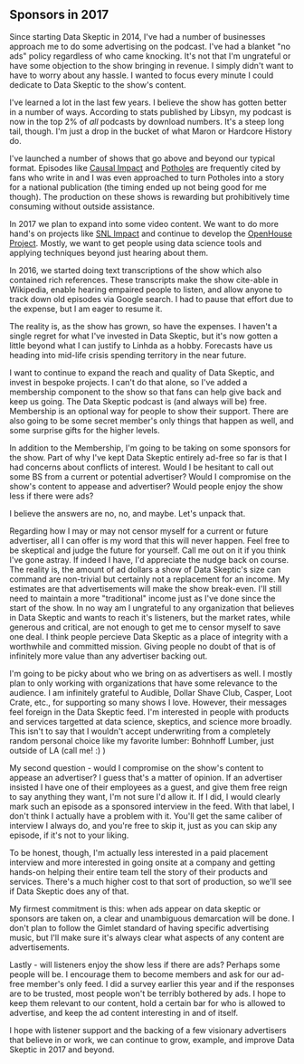 ## Sponsors in 2017

Since starting Data Skeptic in 2014, I've had a number of businesses approach me to do some advertising on the podcast.  I've had a blanket "no ads" policy regardless of who came knocking.  It's not that I'm ungrateful or have some objection to the show bringing in revenue.  I simply didn't want to have to worry about any hassle.  I wanted to focus every minute I could dedicate to Data Skeptic to the show's content.

I've learned a lot in the last few years.  I believe the show has gotten better in a number of ways.  According to stats published by Libsyn, my podcast is now in the top 2% of *all* podcasts by download numbers.  It's a steep long tail, though.  I'm just a drop in the bucket of what Maron or Hardcore History do.

I've launched a number of shows that go above and beyond our typical format.  Episodes like [Causal Impact](http://dataskeptic.com/blog/episodes/2016/causal-impact) and [Potholes](http://dataskeptic.com/blog/episodes/2016/potholes) are frequently cited by fans who write in and I was even approached to turn Potholes into a story for a national publication (the timing ended up not being good for me though).  The production on these shows is rewarding but prohibitively time consuming without outside assistance.

In 2017 we plan to expand into some video content.  We want to do more hand's on projects like [SNL Impact](http://snl.dataskeptic.com/) and continue to develop the [OpenHouse Project](http://openhouseproject.co/).  Mostly, we want to get people using data science tools and applying techniques beyond just hearing about them.

In 2016, we started doing text transcriptions of the show which also contained rich references.  These transcripts make the show cite-able in Wikipedia, enable hearing empaired people to listen, and allow anyone to track down old episodes via Google search.  I had to pause that effort due to the expense, but I am eager to resume it.

The reality is, as the show has grown, so have the expenses.  I haven't a single regret for what I've invested in Data Skeptic, but it's now gotten a little beyond what I can justify to Linhda as a hobby.  Forecasts have us heading into mid-life crisis spending territory in the near future.

I want to continue to expand the reach and quality of Data Skeptic, and invest in bespoke projects.  I can't do that alone, so I've added a membership component to the show so that fans can help give back and keep us going.  The Data Skeptic podcast is (and always will be) free.  Membership is an optional way for people to show their support.  There are also going to be some secret member's only things that happen as well, and some surprise gifts for the higher levels.

In addition to the Membership, I'm going to be taking on some sponsors for the show.  Part of why I've kept Data Skeptic entirely ad-free so far is that I had concerns about conflicts of interest.  Would I be hesitant to call out some BS from a current or potential advertiser?  Would I compromise on the show's content to appease and advertiser?  Would people enjoy the show less if there were ads?

I believe the answers are no, no, and maybe.  Let's unpack that.

Regarding how I may or may not censor myself for a current or future advertiser, all I can offer is my word that this will never happen.  Feel free to be skeptical and judge the future for yourself.  Call me out on it if you think I've gone astray.  If indeed I have, I'd appreciate the nudge back on course.  The reality is, the amount of ad dollars a show of Data Skeptic's size can command are non-trivial but certainly not a replacement for an income.   My estimates are that advertisements will make the show break-even.  I'll still need to maintain a more "traditional" income just as I've done since the start of the show.  In no way am I ungrateful to any organization that believes in Data Skeptic and wants to reach it's listeners, but the market rates, while generous and critical, are not enough to get me to censor myself to save one deal.  I think people percieve Data Skeptic as a place of integrity with a worthwhile and committed mission.  Giving people no doubt of that is of infinitely more value than any advertiser backing out.

I'm going to be picky about who we bring on as advertisers as well.  I mostly plan to only working with organizations that have some relevance to the audience.  I am infinitely grateful to Audible, Dollar Shave Club, Casper, Loot Crate, etc., for supporting so many shows I love.  However, their messages feel foreign in the Data Skeptic feed.  I'm interested in people with products and services targetted at data science, skeptics, and science more broadly.  This isn't to say that I wouldn't accept underwriting from a completely random personal choice like my favorite lumber: Bohnhoff Lumber, just outside of LA (call me! :) )

My second question - would I compromise on the show's content to appease an advertiser?  I guess that's a matter of opinion.  If an advertiser insisted I have one of their employees as a guest, and give them free reign to say anything they want, I'm not sure I'd allow it.  If I did, I would clearly mark such an episode as a sponsored interview in the feed.  With that label, I don't think I actually have a problem with it.  You'll get the same caliber of interview I always do, and you're free to skip it, just as you can skip any episode, if it's not to your liking.

To be honest, though, I'm actually less interested in a paid placement interview and more interested in going onsite at a company and getting hands-on helping their entire team tell the story of their products and services.  There's a much higher cost to that sort of production, so we'll see if Data Skeptic does any of that.

My firmest commitment is this: when ads appear on data skeptic or sponsors are taken on, a clear and unambiguous demarcation will be done.  I don't plan to follow the Gimlet standard of having specific advertising music, but I'll make sure it's always clear what aspects of any content are advertisements.

Lastly - will listeners enjoy the show less if there are ads?  Perhaps some people will be.  I encourage them to become members and ask for our ad-free member's only feed.  I did a survey earlier this year and if the responses are to be trusted, most people won't be terribly bothered by ads.  I hope to keep them relevant to our content, hold a certain bar for who is allowed to advertise, and keep the ad content interesting in and of itself.

I hope with listener support and the backing of a few visionary advertisers that believe in or work, we can continue to grow, example, and improve Data Skeptic in 2017 and beyond.
